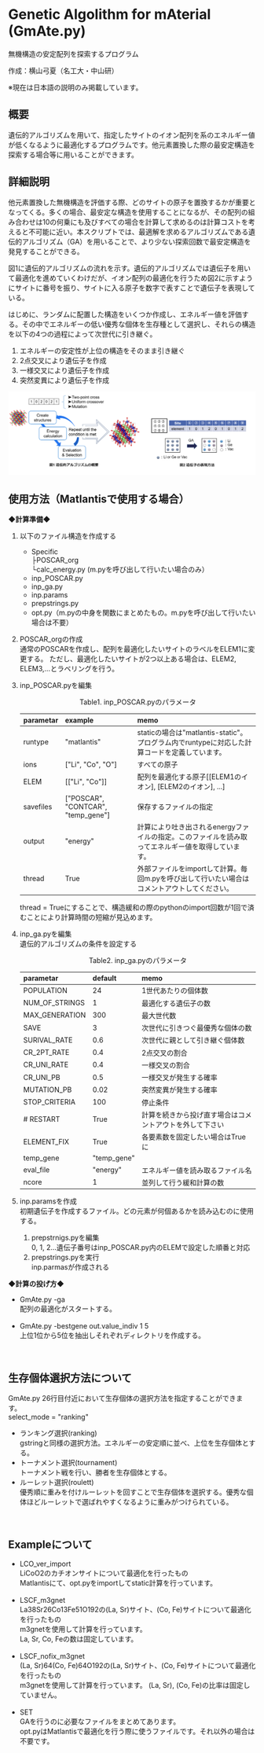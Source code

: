 # Genetic Algolithm for mAterial (GmAte.py)

無機構造の安定配列を探索するプログラム

作成：横山弓夏（名工大・中山研）

※現在は日本語の説明のみ掲載しています。


## 概要  
遺伝的アルゴリズムを用いて、指定したサイトのイオン配列を系のエネルギー値が低くなるように最適化するプログラムです。他元素置換した際の最安定構造を探索する場合等に用いることができます。
  
  
## 詳細説明  
他元素置換した無機構造を評価する際、どのサイトの原子を置換するかが重要となってくる。多くの場合、最安定な構造を使用することになるが、その配列の組み合わせは10の何乗にも及びすべての場合を計算して求めるのは計算コストを考えると不可能に近い。本スクリプトでは、最適解を求めるアルゴリズムである遺伝的アルゴリズム（GA）を用いることで、より少ない探索回数で最安定構造を発見することができる。  

図1に遺伝的アルゴリズムの流れを示す。遺伝的アルゴリズムでは遺伝子を用いて最適化を進めていくわけだが、イオン配列の最適化を行うため図2に示すようにサイトに番号を振り、サイトに入る原子を数字で表すことで遺伝子を表現している。    

はじめに、ランダムに配置した構造をいくつか作成し、エネルギー値を評価する。その中でエネルギーの低い優秀な個体を生存種として選択し、それらの構造を以下の4つの過程によって次世代に引き継ぐ。  
1) エネルギーの安定性が上位の構造をそのまま引き継ぐ  
2) 2点交叉により遺伝子を作成  
3) 一様交叉により遺伝子を作成  
4) 突然変異により遺伝子を作成  

![Figure](Figure.png)


## 使用方法（Matlantisで使用する場合）
**◆計算準備◆**
1. 以下のファイル構造を作成する  
    * Specific  
        ├POSCAR_org  
        └calc_energy.py (m.pyを呼び出して行いたい場合のみ） 
    * inp_POSCAR.py 
    * inp_ga.py  
    * inp.params  
    * prepstrings.py 
    * opt.py（m.pyの中身を関数にまとめたもの。m.pyを呼び出して行いたい場合は不要）
    

2. POSCAR_orgの作成  
    通常のPOSCARを作成し、配列を最適化したいサイトのラベルをELEM1に変更する。
    ただし、最適化したいサイトが2つ以上ある場合は、ELEM2, ELEM3,...とラベリングを行う。


3. inp_POSCAR.pyを編集  
    <div style="text-align: center;">
    Table1. inp_POSCAR.pyのパラメータ 
    </div>  
    
    | parametar | example | memo |
    |----|----|----| 
    | runtype | "matlantis" | staticの場合は"matlantis-static"。プログラム内でruntypeに対応した計算コードを定義しています。|
    | ions | ["Li", "Co", "O"] | すべての原子 |
    | ELEM | [["Li", "Co"]] | 配列を最適化する原子[[ELEM1のイオン], [ELEM2のイオン], ...]  |
    | savefiles |  ["POSCAR", "CONTCAR", "temp_gene"] | 保存するファイルの指定 |
    | output | "energy" | 計算により吐き出されるenergyファイルの指定。このファイルを読み取ってエネルギー値を取得しています。| 
    | thread | True | 外部ファイルをimportして計算。毎回m.pyを呼び出して行いたい場合はコメントアウトしてください。 |  
    
    thread = Trueにすることで、構造緩和の際のpythonのimport回数が1回で済むことにより計算時間の短縮が見込めます。


4. inp_ga.pyを編集  
    遺伝的アルゴリズムの条件を設定する  
    <div style="text-align: center;">
    Table2. inp_ga.pyのパラメータ   
    </div>  
    
    | parametar | default | memo |
    |----|----|----| 
    | POPULATION | 24 | 1世代あたりの個体数 |
    | NUM_OF_STRINGS | 1 | 最適化する遺伝子の数 |
    | MAX_GENERATION | 300 | 最大世代数 |
    | SAVE | 3 | 次世代に引きつぐ最優秀な個体の数 |
    | SURIVAL_RATE | 0.6 | 次世代に親として引き継ぐ個体数 |
    | CR_2PT_RATE | 0.4 | 2点交叉の割合|
    | CR_UNI_RATE | 0.4 | 一様交叉の割合 |
    | CR_UNI_PB | 0.5 | 一様交叉が発生する確率 |
    | MUTATION_PB | 0.02 | 突然変異が発生する確率 |
    | STOP_CRITERIA | 100 | 停止条件 |
    | # RESTART |True | 計算を続きから投げ直す場合はコメントアウトを外して下さい |
    | ELEMENT_FIX | True | 各要素数を固定したい場合はTrueに |
    | temp_gene | "temp_gene" | |
    | eval_file | "energy" | エネルギー値を読み取るファイル名 |
    | ncore | 1 | 並列して行う緩和計算の数 |
  
  
5. inp.paramsを作成  
    初期遺伝子を作成するファイル。どの元素が何個あるかを読み込むのに使用する。  
    1) prepstrnigs.pyを編集  
        0, 1, 2...遺伝子番号はinp_POSCAR.py内のELEMで設定した順番と対応  
    2) prepstrings.pyを実行  
        inp.parmasが作成される  


**◆計算の投げ方◆**  
* GmAte.py -ga  
    配列の最適化がスタートする。  
&nbsp;  
* GmAte.py -bestgene out.value_indiv 1 5  
    上位1位から5位を抽出しそれぞれディレクトリを作成する。  
  
&nbsp;      
## 生存個体選択方法について
GmAte.py 26行目付近において生存個体の選択方法を指定することができます。   
select_mode = "ranking"  

* ランキング選択(ranking)  
    gstringと同様の選択方法。エネルギーの安定順に並べ、上位を生存個体とする。
* トーナメント選択(tournament)  
    トーナメント戦を行い、勝者を生存個体とする。
* ルーレット選択(roulett)  
    優秀順に重みを付けルーレットを回すことで生存個体を選択する。優秀な個体ほどルーレットで選ばれやすくなるように重みがつけられている。  
      
&nbsp;      
## Exampleについて  
* LCO_ver_import  
    LiCoO2のカチオンサイトについて最適化を行ったもの   
    Matlantisにて、opt.pyをimportしてstatic計算を行っています。  
&nbsp;      
* LSCF_m3gnet  
    La38Sr26Co13Fe51O192の(La, Sr)サイト、(Co, Fe)サイトについて最適化を行ったもの  
    m3gnetを使用して計算を行っています。  
    La, Sr, Co, Feの数は固定しています。  
&nbsp;      
* LSCF_nofix_m3gnet  
    (La, Sr)64(Co, Fe)64O192の(La, Sr)サイト、(Co, Fe)サイトについて最適化を行ったもの  
    m3gnetを使用して計算を行っています。
    (La, Sr), (Co, Fe)の比率は固定していません。  
&nbsp;      
* SET  
    GAを行うのに必要なファイルをまとめてあります。  
    opt.pyはMatlantisで最適化を行う際に使うファイルです。それ以外の場合は不要です。  
    



    

